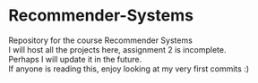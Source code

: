 # Recommender-Systems
Repository for the course Recommender Systems <br>
I will host all the projects here, assignment 2 is incomplete. <br> Perhaps I will update it in the future. <br>
If anyone is reading this, enjoy looking at my very first commits :)
